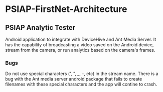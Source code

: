 # PSIAP-FirstNet-Architecture
## PSIAP Analytic Tester 
Android application to integrate with DeviceHive and Ant Media Server.  It has the capability of broadcasting a video saved on the Android device, stream from the camera, or run analytics based on the camera's frames.  

### Bugs
Do not use special characters (', ", _, -, etc) in the stream name.  There is a bug with the Ant media server android package that fails to create filenames with these special characters and the app will contine to crash.  
